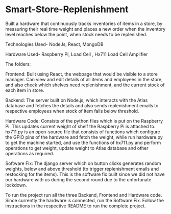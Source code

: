 # Smart-Store-Replenishment
Built a hardware that continuously tracks inventories of items in a store, by measuring their real time weight and places a new order when the inventory level reaches below the point, when stock needs to be replenished.

Technologies Used- NodeJs, React, MongoDB

Hardware Used- Raspberry Pi, Load Cell , Hx711 Load Cell Amplifier

The folders:

Frontend: Built using React, the webpage that would be visible to a store manager. Can view and edit details of all items and employees in the store, and also check which shelves need replenishment, and the current stock of each item in store.

Backend: The server built on Node.js, which interacts with the Atlas database and fetches the details and also sends replenishment emails to respective employees when stock of item falls below threshold.

Hardware Code: Consists of the python files which is put on the Raspberry Pi. This updates current weight of shelf the Raspberry Pi is attached to. hx711.py is an open-source file that consists of functions which configure the GPIO pins of the hardware and fetch the weight, while run hardware.py to get the machine started, and use the functions of hx711.py and perform operations to get weight, update weight to Atlas database and other operations as required.

Software Fix: The django server which on button clicks generates random weights, below and above threshold (to trigger replenishment emails and restocking for the items). This is the software fix built since we did not have our hardware with us during the second round due to the unfortunate lockdown.

To run the project run all the three Backend, Frontend and Hardware code.
Since currently the hardware is connected, run the Software Fix.
Follow the instructions in the respective README to run the complete project.
